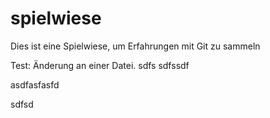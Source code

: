 # spielwiese
Dies ist eine Spielwiese, um Erfahrungen mit Git zu sammeln

Test: Änderung an einer Datei.
sdfs
sdfssdf


asdfasfasfd

sdfsd

